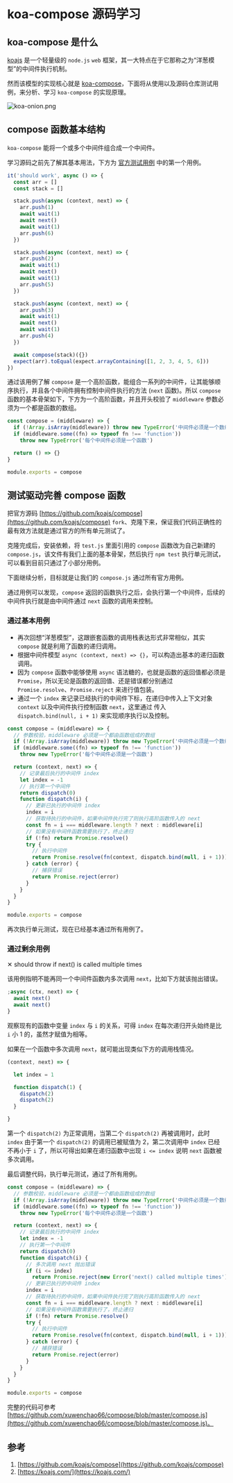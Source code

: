 # koa-compose 源码学习

## koa-compose 是什么

[koajs](https://koajs.com/) 是一个轻量级的 `node.js` `web` 框架，其一大特点在于它那称之为“洋葱模型”的中间件执行机制。

然而该模型的实现核心就是 [koa-compose](https://github.com/koajs/compose)，下面将从使用以及源码仓库测试用例，来分析、学习 `koa-compose` 的实现原理。

![koa-onion.png](./img/koa-onion.png)

## compose 函数基本结构

`koa-compose` 能将一个或多个中间件组合成一个中间件。

学习源码之前先了解其基本用法，下方为 [官方测试用例](https://github.com/koajs/compose/blob/master/test/test.js) 中的第一个用例。

```js
it('should work', async () => {
  const arr = []
  const stack = []

  stack.push(async (context, next) => {
    arr.push(1)
    await wait(1)
    await next()
    await wait(1)
    arr.push(6)
  })

  stack.push(async (context, next) => {
    arr.push(2)
    await wait(1)
    await next()
    await wait(1)
    arr.push(5)
  })

  stack.push(async (context, next) => {
    arr.push(3)
    await wait(1)
    await next()
    await wait(1)
    arr.push(4)
  })

  await compose(stack)({})
  expect(arr).toEqual(expect.arrayContaining([1, 2, 3, 4, 5, 6]))
})
```

通过该用例了解 `compose` 是一个高阶函数，能组合一系列的中间件，让其能够顺序执行，并且各个中间件拥有控制中间件执行的方法 (`next` 函数)。所以 `compose` 函数的基本骨架如下，下方为一个高阶函数，并且开头校验了 `middleware` 参数必须为一个都是函数的数组。

```js
const compose = (middleware) => {
  if (!Array.isArray(middleware)) throw new TypeError('中间件必须是一个数组')
  if (middleware.some((fn) => typeof fn !== 'function'))
    throw new TypeError('每个中间件必须是一个函数')

  return () => {}
}

module.exports = compose
```

## 测试驱动完善 compose 函数

把官方源码 [https://github.com/koajs/compose](https://github.com/koajs/compose) `fork`、克隆下来，保证我们代码正确性的最有效方法就是通过官方的所有单元测试了。

克隆完成后，安装依赖，将 `test.js` 里面引用的 `compose` 函数改为自己新建的 `compose.js`，该文件有我们上面的基本骨架，然后执行 `npm test` 执行单元测试，可以看到目前只通过了小部分用例。

下面继续分析，目标就是让我们的 `compose.js` 通过所有官方用例。

通过用例可以发现，`compose` 返回的函数执行之后，会执行第一个中间件，后续的中间件执行就是由中间件通过 `next` 函数的调用来控制。

### 通过基本用例

- 再次回想“洋葱模型”，这跟嵌套函数的调用栈表达形式非常相似，其实 `compose` 就是利用了函数的递归调用。
- 根据中间件模型 `async (context, next) => {}`，可以构造出基本的递归函数调用。
- 因为 `compose` 函数中能够使用 `async` 语法糖的，也就是函数的返回值都必须是 `Promise`，所以无论是函数的返回值、还是错误都分别通过 `Promise.resolve`、`Promise.reject` 来进行值包装。
- 通过一个 `index` 来记录已经执行的中间件下标，在递归中传入上下文对象 `context` 以及中间件执行控制函数 `next`，这里通过 传入 `dispatch.bind(null, i + 1)` 来实现顺序执行以及控制。

```js
const compose = (middleware) => {
  // 参数校验，middleware 必须是一个都由函数组成的数组
  if (!Array.isArray(middleware)) throw new TypeError('中间件必须是一个数组')
  if (middleware.some((fn) => typeof fn !== 'function'))
    throw new TypeError('每个中间件必须是一个函数')

  return (context, next) => {
    // 记录最后执行的中间件 index
    let index = -1
    // 执行第一个中间件
    return dispatch(0)
    function dispatch(i) {
      // 更新已执行的中间件 index
      index = i
      // 获取待执行的中间件，如果中间件执行完了则执行高阶函数传入的 next
      const fn = i === middleware.length ? next : middleware[i]
      // 如果没有中间件函数需要执行了，终止递归
      if (!fn) return Promise.resolve()
      try {
        // 执行中间件
        return Promise.resolve(fn(context, dispatch.bind(null, i + 1)))
      } catch (error) {
        // 捕获错误
        return Promise.reject(error)
      }
    }
  }
}

module.exports = compose
```

再次执行单元测试，现在已经基本通过所有用例了。

### 通过剩余用例

✕ should throw if next() is called multiple times

该用例指明不能再同一个中间件函数内多次调用 `next`，比如下方就该抛出错误。

```js
;async (ctx, next) => {
  await next()
  await next()
}
```

观察现有的函数中变量 `index` 与 `i` 的关系，可得 `index` 在每次递归开头始终是比 `i` 小 1 的，虽然才赋值为相等。

如果在一个函数中多次调用 `next`，就可能出现类似下方的调用栈情况。

```js
(context, next) => {

  let index = 1

  function dispatch(1) {
    dispatch(2)
    dispatch(2)
  }

}
```

第一个 `dispatch(2)` 为正常调用，当第二个 `dispatch(2)` 再被调用时，此时 `index` 由于第一个 `dispatch(2)` 的调用已被赋值为 2，第二次调用中 `index` 已经不再小于 `i` 了，所以可得出如果在递归函数中出现 `i <= index` 说明 `next` 函数被多次调用。

最后调整代码，执行单元测试，通过了所有用例。

```js
const compose = (middleware) => {
  // 参数校验，middleware 必须是一个都由函数组成的数组
  if (!Array.isArray(middleware)) throw new TypeError('中间件必须是一个数组')
  if (middleware.some((fn) => typeof fn !== 'function'))
    throw new TypeError('每个中间件必须是一个函数')

  return (context, next) => {
    // 记录最后执行的中间件 index
    let index = -1
    // 执行第一个中间件
    return dispatch(0)
    function dispatch(i) {
      // 多次调用 next 抛出错误
      if (i <= index)
        return Promise.reject(new Error('next() called multiple times'))
      // 更新已执行的中间件 index
      index = i
      // 获取待执行的中间件，如果中间件执行完了则执行高阶函数传入的 next
      const fn = i === middleware.length ? next : middleware[i]
      // 如果没有中间件函数需要执行了，终止递归
      if (!fn) return Promise.resolve()
      try {
        // 执行中间件
        return Promise.resolve(fn(context, dispatch.bind(null, i + 1)))
      } catch (error) {
        // 捕获错误
        return Promise.reject(error)
      }
    }
  }
}

module.exports = compose
```

完整的代码可参考 [https://github.com/xuwenchao66/compose/blob/master/compose.js](https://github.com/xuwenchao66/compose/blob/master/compose.js)。

## 参考

1. [https://github.com/koajs/compose](https://github.com/koajs/compose)
2. [https://koajs.com/](https://koajs.com/)
